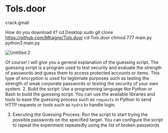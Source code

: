 # Tols.door
crack.gmali


How do you download it?
cd Desktop
sudo git clone https://github.com/Mhagne/Tols.door
cd Tols.door
chmod 777 main.py
python3 main.py

![Untitled 2](https://github.com/Mhagne/Tols.door/assets/106419285/e301c467-4d6a-47b3-b390-e0b49f7b15c0)


Of course! I will give you a general explanation of the guessing script.
The guessing script is a program used to test security and evaluate the strength of passwords and guess them to access protected accounts or items. This type of encryption is used for legitimate purposes such as testing the strength of weak corporate passwords or testing the security of your own system.
2. Build the script: Use a programming language like Python or Bash to build the guessing script. You can use the available libraries and tools to ease the guessing process such as `requests` in Python to send HTTP requests or tools such as `hydra` to handle login.

3. Executing the Guessing Process: Run the script to start trying the possible passwords on the specified target. You can configure the script to repeat the experiment repeatedly using the list of broken passwords


